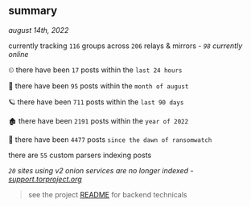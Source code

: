
## summary
_august 14th, 2022_

currently tracking `116` groups across `206` relays & mirrors - _`98` currently online_

⏲ there have been `17` posts within the `last 24 hours`

🦈 there have been `95` posts within the `month of august`

🪐 there have been `711` posts within the `last 90 days`

🏚 there have been `2191` posts within the `year of 2022`

🦕 there have been `4477` posts `since the dawn of ransomwatch`

there are `55` custom parsers indexing posts

_`20` sites using v2 onion services are no longer indexed - [support.torproject.org](https://support.torproject.org/onionservices/v2-deprecation/)_

> see the project [README](https://github.com/joshhighet/ransomwatch#ransomwatch--) for backend technicals
